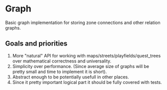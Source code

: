 # Graph

Basic graph implementation for storing zone connections and other relation graphs. 

## Goals and priorities

1. More "natural" API for working with maps/streets/playfields/quest_trees over mathematical correctness and universality. 
2. Simplicity over performance. (Since average size of graphs will be pretty small and time to implement it is short).
3. Abstract enough to be potentially usefull in other places.
4. Since it pretty important logical part it should be fully covered with tests.
